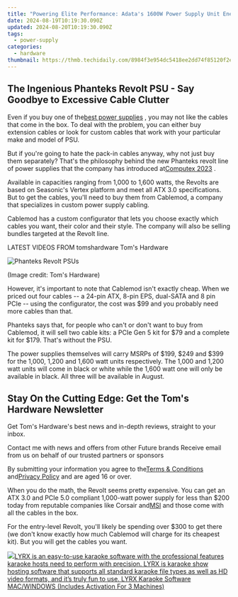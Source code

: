 ```yaml
---
title: "Powering Elite Performance: Adata's 1600W Power Supply Unit Energizes Quad Set of GTX RTX 4090 Graphic Cards"
date: 2024-08-19T10:19:30.090Z
updated: 2024-08-20T10:19:30.090Z
tags:
  - power-supply
categories:
  - hardware
thumbnail: https://thmb.techidaily.com/8984f3e954dc5418ee2dd74f85120f2ef763c0382a218a0a60fa194808ade857.jpg
---
```


## The Ingenious Phanteks Revolt PSU - Say Goodbye to Excessive Cable Clutter

Even if you buy one of the[best power supplies](https://tools.techidaily.com) , you may not like the cables that come in the box. To deal with the problem, you can either buy extension cables or look for custom cables that work with your particular make and model of PSU.

 But if you're going to hate the pack-in cables anyway, why not just buy them separately? That's the philosophy behind the new Phanteks revolt line of power supplies that the company has introduced at[Computex 2023](https://tools.techidaily.com) .

 Available in capacities ranging from 1,000 to 1,600 watts, the Revolts are based on Seasonic's Vertex platform and meet all ATX 3.0 specifications. But to get the cables, you'll need to buy them from Cablemod, a company that specializes in custom power supply cabling.

 Cablemod has a custom configurator that lets you choose exactly which cables you want, their color and their style. The company will also be selling bundles targeted at the Revolt line.

 LATEST VIDEOS FROM tomshardware Tom's Hardware

![Phanteks Revolt PSUs](https://cdn.mos.cms.futurecdn.net/h6vKinoFtGPsECXkGvyNNL-320-80.jpg)

 (Image credit: Tom's Hardware)

 However, it's important to note that Cablemod isn't exactly cheap. When we priced out four cables -- a 24-pin ATX, 8-pin EPS, dual-SATA and 8 pin PCIe -- using the configurator, the cost was $99 and you probably need more cables than that.

 Phanteks says that, for people who can't or don't want to buy from Cablemod, it will sell two cable kits: a PCIe Gen 5 kit for $79 and a complete kit for $179\. That's without the PSU.

 The power supplies themselves will carry MSRPs of $199, $249 and $399 for the 1,000, 1,200 and 1,600 watt units respectively. The 1,000 and 1,200 watt units will come in black or white while the 1,600 watt one will only be available in black. All three will be available in August.

## Stay On the Cutting Edge: Get the Tom's Hardware Newsletter

 Get Tom's Hardware's best news and in-depth reviews, straight to your inbox.

 Contact me with news and offers from other Future brands  Receive email from us on behalf of our trusted partners or sponsors

 By submitting your information you agree to the[Terms & Conditions](https://futureplc.com/terms-conditions/) and[Privacy Policy](https://futureplc.com/privacy-policy/) and are aged 16 or over.

 When you do the math, the Revolt seems pretty expensive. You can get an ATX 3.0 and PCIe 5.0 compliant 1,000-watt power supply for less than $200 today from reputable companies like Corsair and[MSI](https://tools.techidaily.com) and those come with all the cables in the box.

 For the entry-level Revolt, you'll likely be spending over $300 to get there (we don't know exactly how much Cablemod will charge for its cheapest kit). But you will get the cables you want.

<ins class="adsbygoogle"
     style="display:block"
     data-ad-format="autorelaxed"
     data-ad-client="ca-pub-7571918770474297"
     data-ad-slot="1223367746"></ins>



<ins class="adsbygoogle"
     style="display:block"
     data-ad-client="ca-pub-7571918770474297"
     data-ad-slot="8358498916"
     data-ad-format="auto"
     data-full-width-responsive="true"></ins>



<!-- affiliate ads begin -->
<a href="https://shop.pcdj.com/order/checkout.php?PRODS=4698998&QTY=1&AFFILIATE=108875&CART=1"> <img src="https://secure.avangate.com/images/merchant/47f4b6321e9fd8e8f7326a6adc1a7c1e/products/MacBook_Pro_lyrx-withsinger-tv.png" border="0">LYRX is an easy-to-use karaoke software with the professional features karaoke hosts need to perform with precision. LYRX is karaoke show hosting software that supports all standard karaoke file types as well as HD video formats, and it’s truly fun to use. 
LYRX Karaoke Software MAC/WINDOWS (Includes Activation For 3 Machines)</a>
<!-- affiliate ads end -->